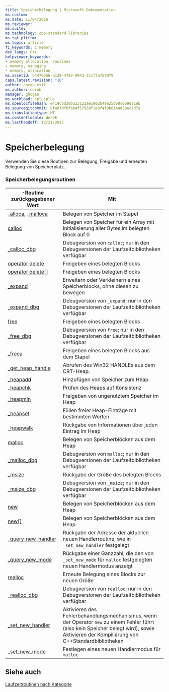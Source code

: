 ```yaml
---
title: Speicherbelegung | Microsoft-Dokumentation
ms.custom: 
ms.date: 11/04/2016
ms.reviewer: 
ms.suite: 
ms.technology: cpp-standard-libraries
ms.tgt_pltfrm: 
ms.topic: article
f1_keywords: c.memory
dev_langs: C++
helpviewer_keywords:
- memory allocation, routines
- memory, managing
- memory, allocation
ms.assetid: b4470556-a128-4782-9943-2ccf7a7d9979
caps.latest.revision: "10"
author: corob-msft
ms.author: corob
manager: ghogen
ms.workload: cplusplus
ms.openlocfilehash: e419cbd30b523121ae1902b49a25d60c0b9d21eb
ms.sourcegitcommit: 8fa8fdf0fbb4f57950f1e8f4f9b81b4d39ec7d7a
ms.translationtype: HT
ms.contentlocale: de-DE
ms.lasthandoff: 12/21/2017
---
```

# <a name="memory-allocation"></a>Speicherbelegung
Verwenden Sie diese Routinen zur Belegung, Freigabe und erneuten Belegung von Speicherplatz.  
  
### <a name="memory-allocation-routines"></a>Speicherbelegungsroutinen  
  
|-Routine zurückgegebener Wert|Mit|  
|-------------|---------|  
|[_alloca](../c-runtime-library/reference/alloca.md), [_malloca](../c-runtime-library/reference/malloca.md)|Belegen von Speicher im Stapel|  
|[calloc](../c-runtime-library/reference/calloc.md)|Belegen von Speicher für ein Array mit Initialisierung aller Bytes im belegten Block auf 0|  
|[_calloc_dbg](../c-runtime-library/reference/calloc-dbg.md)|Debugversion von `calloc`; nur in den Debugversionen der Laufzeitbibliotheken verfügbar|  
|[operator delete](../c-runtime-library/operator-delete-crt.md)|Freigeben eines belegten Blocks|  
|[operator delete&#91;&#93;](../c-runtime-library/delete-operator-crt.md)|Freigeben eines belegten Blocks|  
|[_expand](../c-runtime-library/reference/expand.md)|Erweitern oder Verkleinern eines Speicherblocks, ohne diesen zu bewegen|  
|[_expand_dbg](../c-runtime-library/reference/expand-dbg.md)|Debugversion von `_expand`; nur in den Debugversionen der Laufzeitbibliotheken verfügbar|  
|[free](../c-runtime-library/reference/free.md)|Freigeben eines belegten Blocks|  
|[_free_dbg](../c-runtime-library/reference/free-dbg.md)|Debugversion von `free`; nur in den Debugversionen der Laufzeitbibliotheken verfügbar|  
|[_freea](../c-runtime-library/reference/freea.md)|Freigeben eines belegten Blocks aus dem Stapel|  
|[_get_heap_handle](../c-runtime-library/reference/get-heap-handle.md)|Abrufen des Win32 HANDLEs aus dem CRT-Heap.|  
|[_heapadd](../c-runtime-library/heapadd.md)|Hinzufügen von Speicher zum Heap.|  
|[_heapchk](../c-runtime-library/reference/heapchk.md)|Prüfen des Heaps auf Konsistenz|  
|[_heapmin](../c-runtime-library/reference/heapmin.md)|Freigeben von ungenutztem Speicher im Heap|  
|[_heapset](../c-runtime-library/heapset.md)|Füllen freier Heap-Einträge mit bestimmten Werten|  
|[_heapwalk](../c-runtime-library/reference/heapwalk.md)|Rückgabe von Informationen über jeden Eintrag im Heap|  
|[malloc](../c-runtime-library/reference/malloc.md)|Belegen von Speicherblöcken aus dem Heap|  
|[_malloc_dbg](../c-runtime-library/reference/malloc-dbg.md)|Debugversion von `malloc`; nur in den Debugversionen der Laufzeitbibliotheken verfügbar|  
|[_msize](../c-runtime-library/reference/msize.md)|Rückgabe der Größe des belegten Blocks|  
|[_msize_dbg](../c-runtime-library/reference/msize-dbg.md)|Debugversion von `_msize`; nur in den Debugversionen der Laufzeitbibliotheken verfügbar|  
|[new](../c-runtime-library/operator-new-crt.md)|Belegen von Speicherblöcken aus dem Heap|  
|[new&#91;&#93;](../c-runtime-library/new-operator-crt.md)|Belegen von Speicherblöcken aus dem Heap|  
|[_query_new_handler](../c-runtime-library/reference/query-new-handler.md)|Rückgabe der Adresse der aktuellen neuen Handlerroutine, wie in `_set_new_handler` festgelegt|  
|[_query_new_mode](../c-runtime-library/reference/query-new-mode.md)|Rückgabe einer Ganzzahl, die den von `_set_new_mode` für `malloc` festgelegten neuen Handlermodus anzeigt|  
|[realloc](../c-runtime-library/reference/realloc.md)|Erneute Belegung eines Blocks zur neuen Größe|  
|[_realloc_dbg](../c-runtime-library/reference/realloc-dbg.md)|Debugversion von `realloc`; nur in den Debugversionen der Laufzeitbibliotheken verfügbar|  
|[_set_new_handler](../c-runtime-library/reference/set-new-handler.md)|Aktivieren des Fehlerbehandlungsmechanismus, wenn der Operator `new` zu einem Fehler führt (also kein Speicher belegt wird), sowie Aktivieren der Kompilierung von C++Standardbibliotheken|  
|[_set_new_mode](../c-runtime-library/reference/set-new-mode.md)|Festlegen eines neuen Handlermodus für `malloc`|  
  
## <a name="see-also"></a>Siehe auch  
 [Laufzeitroutinen nach Kategorie](../c-runtime-library/run-time-routines-by-category.md)